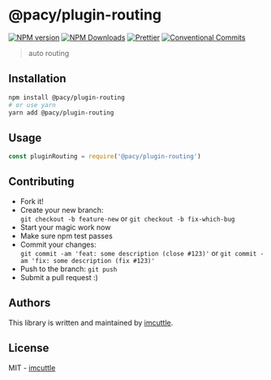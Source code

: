 # @pacy/plugin-routing

[![NPM version](https://img.shields.io/npm/v/@pacy/plugin-routing.svg?style=flat-square)](https://www.npmjs.com/package/@pacy/plugin-routing)
[![NPM Downloads](https://img.shields.io/npm/dm/@pacy/plugin-routing.svg?style=flat-square&maxAge=43200)](https://www.npmjs.com/package/@pacy/plugin-routing)
[![Prettier](https://img.shields.io/badge/code_style-prettier-ff69b4.svg?style=flat-square)](https://prettier.io/)
[![Conventional Commits](https://img.shields.io/badge/Conventional%20Commits-1.0.0-yellow.svg?style=flat-square)](https://conventionalcommits.org)

> auto routing

## Installation

```bash
npm install @pacy/plugin-routing
# or use yarn
yarn add @pacy/plugin-routing
```

## Usage

```javascript
const pluginRouting = require('@pacy/plugin-routing')
```

## Contributing

- Fork it!
- Create your new branch:  
  `git checkout -b feature-new` or `git checkout -b fix-which-bug`
- Start your magic work now
- Make sure npm test passes
- Commit your changes:  
  `git commit -am 'feat: some description (close #123)'` or `git commit -am 'fix: some description (fix #123)'`
- Push to the branch: `git push`
- Submit a pull request :)

## Authors

This library is written and maintained by [imcuttle](mailto:moyuyc95@gmail.com).

## License

MIT - [imcuttle](mailto:moyuyc95@gmail.com)
